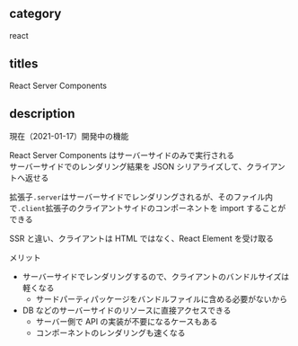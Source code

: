 ## category

react

## titles

React Server Components

## description

現在（2021-01-17）開発中の機能

React Server Components はサーバーサイドのみで実行される  
サーバーサイドでのレンダリング結果を JSON シリアライズして、クライアントへ返せる

拡張子`.server`はサーバーサイドでレンダリングされるが、そのファイル内で`.client`拡張子のクライアントサイドのコンポーネントを import することができる

SSR と違い、クライアントは HTML ではなく、React Element を受け取る

メリット

- サーバーサイドでレンダリングするので、クライアントのバンドルサイズは軽くなる
  - サードパーティパッケージをバンドルファイルに含める必要がないから
- DB などのサーバーサイドのリソースに直接アクセスできる
  - サーバー側で API の実装が不要になるケースもある
  - コンポーネントのレンダリングも速くなる
